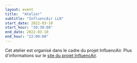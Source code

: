 ```yaml
---
layout: event
title:  "Atelier"
subtitle: "InfluencAir LLN"
start_date: 2022-03-10
start_hour: "20:30:00"
end_date: 2022-03-10
end_hour: "22:00:00"
---
```


Cet atelier est organisé dans le cadre du projet InfluencAir. Plus d'informations sur le [site du projet InfluencAir][influencair].

[influencair]: https://www.openhub.be/influencair-lln
